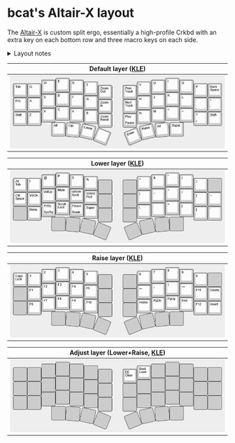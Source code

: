 # bcat's Altair-X layout

The [Altair-X](https://ai03.com/projects/altair/) is custom split ergo,
essentially a high-profile Crkbd with an extra key on each bottom row and three
macro keys on each side.

<details>
<summary>Layout notes</summary>

* Based on [split 3x6+3](/layouts/split_3x6_3/bcat) layout. See that page for
  detailed rationale on keymap design.
* The leftmost bottom row key is mapped to Alt, enabling easier access to combos
  like Alt+F4.
* The rightmost bottom row key is mapped to Super rather than just hiding it in
  a layer.
* The left macro keys are mapped to browser zoom hotkeys, which are annoying to
  press otherwise.
* The right macro keys are mapped to media keys (play/pause, next, previous).
</details>

| Default layer ([KLE](https://www.keyboard-layout-editor.com/#/gists/45acb37c9686c23498b04f370aa7ab0e)) |
| :-: |
| ![Layout](layer_default.png) |

| Lower layer ([KLE](https://www.keyboard-layout-editor.com/#/gists/dce6f730978a7e1538fd08e21415388d)) |
| :-: |
| ![Layout](layer_lower.png) |

| Raise layer ([KLE](https://www.keyboard-layout-editor.com/#/gists/a937f1b889842d7532dd8ba78c1bc2a5)) |
| :-: |
| ![Layout](layer_raise.png) |

| Adjust layer (Lower+Raise, [KLE](https://www.keyboard-layout-editor.com/#/gists/437ce871d4e709ce920a5cb39f026ae3)) |
| :-: |
| ![Layout](layer_adjust.png) |

